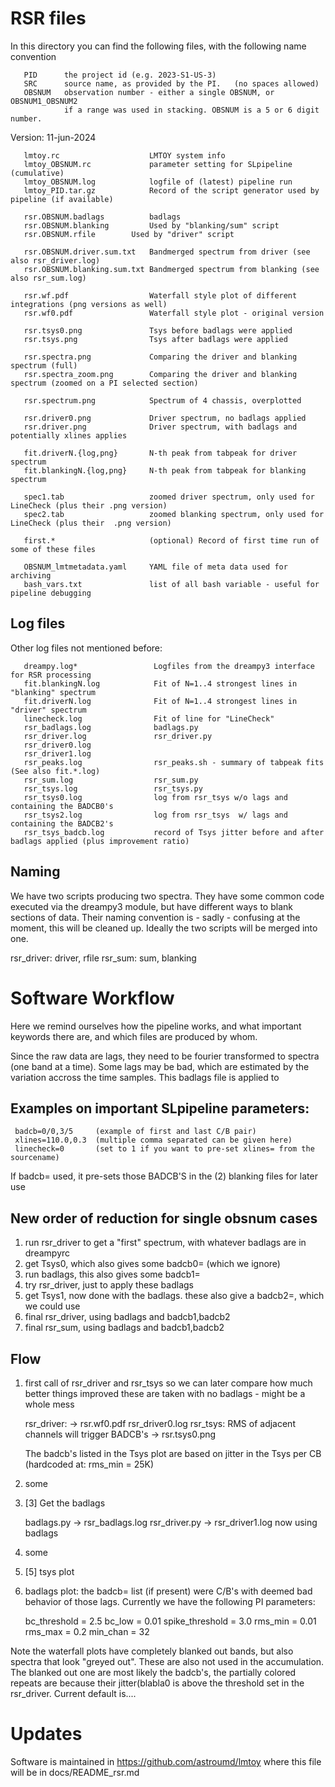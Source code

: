 # RSR files

In this directory you can find the following files, with the following name convention

       PID      the project id (e.g. 2023-S1-US-3)
       SRC      source name, as provided by the PI.   (no spaces allowed)
       OBSNUM   observation number - either a single OBSNUM, or OBSNUM1_OBSNUM2
                if a range was used in stacking. OBSNUM is a 5 or 6 digit number.

Version:  11-jun-2024

       lmtoy.rc                    LMTOY system info
       lmtoy_OBSNUM.rc             parameter setting for SLpipeline (cumulative)
       lmtoy_OBSNUM.log            logfile of (latest) pipeline run
       lmtoy_PID.tar.gz            Record of the script generator used by pipeline (if available)

       rsr.OBSNUM.badlags          badlags
       rsr.OBSNUM.blanking         Used by "blanking/sum" script
       rsr.OBSNUM.rfile		   Used by "driver" script

       rsr.OBSNUM.driver.sum.txt   Bandmerged spectrum from driver (see also rsr_driver.log)
       rsr.OBSNUM.blanking.sum.txt Bandmerged spectrum from blanking (see also rsr_sum.log)

       rsr.wf.pdf                  Waterfall style plot of different integrations (png versions as well)
       rsr.wf0.pdf                 Waterfall style plot - original version

       rsr.tsys0.png               Tsys before badlags were applied
       rsr.tsys.png                Tsys after badlags were applied

       rsr.spectra.png             Comparing the driver and blanking spectrum (full)
       rsr.spectra_zoom.png        Comparing the driver and blanking spectrum (zoomed on a PI selected section)

       rsr.spectrum.png            Spectrum of 4 chassis, overplotted

       rsr.driver0.png             Driver spectrum, no badlags applied
       rsr.driver.png              Driver spectrum, with badlags and potentially xlines applies

       fit.driverN.{log,png}       N-th peak from tabpeak for driver spectrum
       fit.blankingN.{log,png}     N-th peak from tabpeak for blanking spectrum

       spec1.tab                   zoomed driver spectrum, only used for LineCheck (plus their .png version)
       spec2.tab                   zoomed blanking spectrum, only used for LineCheck (plus their  .png version)

       first.*                     (optional) Record of first time run of some of these files

       OBSNUM_lmtmetadata.yaml     YAML file of meta data used for archiving
       bash_vars.txt               list of all bash variable - useful for pipeline debugging


## Log files

Other log files not mentioned before:

       dreampy.log*                 Logfiles from the dreampy3 interface for RSR processing
       fit.blankingN.log            Fit of N=1..4 strongest lines in "blanking" spectrum
       fit.driverN.log              Fit of N=1..4 strongest lines in "driver" spectrum
       linecheck.log                Fit of line for "LineCheck"
       rsr_badlags.log              badlags.py
       rsr_driver.log               rsr_driver.py
       rsr_driver0.log
       rsr_driver1.log
       rsr_peaks.log                rsr_peaks.sh - summary of tabpeak fits (See also fit.*.log)
       rsr_sum.log                  rsr_sum.py
       rsr_tsys.log                 rsr_tsys.py
       rsr_tsys0.log                log from rsr_tsys w/o lags and containing the BADCB0's
       rsr_tsys2.log                log from rsr_tsys  w/ lags and containing the BADCB2's
       rsr_tsys_badcb.log           record of Tsys jitter before and after badlags applied (plus improvement ratio)


## Naming

We have two scripts producing two spectra. They have some common code executed via the dreampy3 module,
but have different ways to blank sections of data. Their naming convention is - sadly - confusing at
the moment, this will be cleaned up. Ideally the two scripts will be merged into one.

rsr_driver:    driver, rfile
rsr_sum:       sum, blanking



# Software Workflow

Here we remind ourselves how the pipeline works, and what important keywords there
are, and which files are produced by whom.

Since the raw data are lags, they need to be fourier transformed to spectra (one band at
a time). Some lags may be bad, which are estimated by the variation accross the time samples.
This badlags file is applied to 

## Examples on important SLpipeline parameters:

     badcb=0/0,3/5     (example of first and last C/B pair)           
     xlines=110.0,0.3  (multiple comma separated can be given here)
     linecheck=0       (set to 1 if you want to pre-set xlines= from the sourcename)

If badcb= used, it pre-sets those BADCB'S in the (2) blanking files for later use
     
## New order of reduction for single obsnum cases

1. run rsr_driver to get a "first" spectrum, with whatever badlags are in dreampyrc
2. get Tsys0, which also gives some badcb0= (which we ignore)
3. run badlags, this also gives some badcb1=
4. try rsr_driver, just to apply these badlags
5. get Tsys1, now done with the badlags. these also give a badcb2=, which we could use
6. final rsr_driver, using badlags and badcb1,badcb2
7. final rsr_sum,    using badlags and badcb1,badcb2



## Flow


1. first call of rsr_driver and rsr_tsys so we can later compare how much better things improved
   these are taken with no badlags - might be a whole mess

      rsr_driver:  -> rsr.wf0.pdf rsr_driver0.log
      rsr_tsys:    RMS of adjacent channels will trigger BADCB's  -> rsr.tsys0.png

   The badcb's listed in the Tsys plot are based on jitter in the Tsys per CB (hardcoded at: rms_min = 25K)

2. some

3. [3] Get the badlags

      badlags.py -> rsr_badlags.log 
      rsr_driver.py -> rsr_driver1.log       now using badlags

4. some

5. [5] tsys plot

6. badlags plot:   the badcb= list (if present) were C/B's with deemed bad behavior of those lags.
   Currently we have the following PI parameters:

     bc_threshold = 2.5
     bc_low = 0.01
     spike_threshold = 3.0
     rms_min = 0.01
     rms_max = 0.2
     min_chan = 32


Note the waterfall plots have completely blanked out bands, but also spectra that look "greyed out". These are
also not used in the accumulation. The blanked out one are most likely the badcb's, the partially
colored repeats are because their jitter(blabla0 is above the threshold set in the rsr_driver. Current default
is....
   
# Updates

Software is maintained in https://github.com/astroumd/lmtoy where this file will be in docs/README_rsr.md

